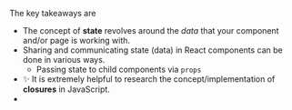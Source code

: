 

The key takeaways are

- The concept of **state** revolves around the *data* that your component and/or page is working with.
- Sharing and communicating state (data) in React components can be done in various ways.
  - Passing state to child components via `props`
- ✨ It is extremely helpful to research the concept/implementation of **closures** in JavaScript.
- 